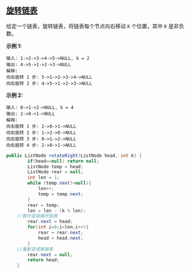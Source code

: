 ## [旋转链表](https://leetcode-cn.com/problems/rotate-list/)

给定一个链表，旋转链表，将链表每个节点向右移动 *k* 个位置，其中 *k* 是非负数。

**示例 1:**

```
输入: 1->2->3->4->5->NULL, k = 2
输出: 4->5->1->2->3->NULL
解释:
向右旋转 1 步: 5->1->2->3->4->NULL
向右旋转 2 步: 4->5->1->2->3->NULL
```

**示例 2:**

```
输入: 0->1->2->NULL, k = 4
输出: 2->0->1->NULL
解释:
向右旋转 1 步: 2->0->1->NULL
向右旋转 2 步: 1->2->0->NULL
向右旋转 3 步: 0->1->2->NULL
向右旋转 4 步: 2->0->1->NULL
```



```java
public ListNode rotateRight(ListNode head, int k) {
        if(head==null) return null;
        ListNode temp = head;
        ListNode rear = null;
        int len = 1;
        while (temp.next!=null){
            len++;
            temp = temp.next;
        }
        rear = temp;
        len = len - (k % len);
    //暂时变成循环链表
        rear.next = head;
        for(int i=0;i<len;i++){
            rear = rear.next;
            head = head.next;
        }
    //重新变成单链表
        rear.next = null;
        return head;
    }
```


